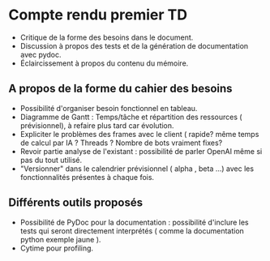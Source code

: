# Compte rendu premier TD

 - Critique de la forme des besoins dans le document. 
 - Discussion à propos des tests et de la génération de documentation avec pydoc.
 - Éclaircissement à propos du contenu du mémoire.

## A propos de la forme du cahier des besoins

 - Possibilité d'organiser besoin fonctionnel en tableau.
 - Diagramme de Gantt : Temps/tâche et répartition des ressources ( prévisionnel), à refaire plus tard car évolution.
 - Expliciter le problèmes des frames avec le client ( rapide? même temps de calcul par IA ? Threads ? Nombre de bots vraiment fixes?
 - Revoir partie analyse de l'existant : possibilité de parler OpenAI même si pas du tout utilisé.
 - "Versionner" dans le calendrier prévisionnel  ( alpha , beta ...) avec les fonctionnalités présentes à chaque fois.
## Différents outils proposés
 - Possibilité de PyDoc pour la documentation : possibilité d'inclure les tests qui seront directement interprétés ( comme la documentation python exemple jaune ).
 - Cytime pour profiling.
